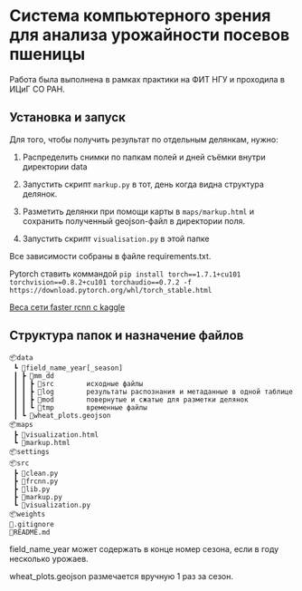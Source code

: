 ﻿# Система компьютерного зрения для анализа урожайности посевов пшеницы

Работа была выполнена в рамках практики на ФИТ НГУ и проходила в ИЦиГ СО РАН.



## Установка и запуск

Для того, чтобы получить результат по отдельным делянкам, нужно:

1. Распределить снимки по папкам полей и дней съёмки внутри директории data

2. Запустить скрипт ```markup.py``` в тот, день когда видна структура делянок.

3. Разметить делянки при помощи карты в ```maps/markup.html``` и сохранить полученный geojson-файл в директории поля.

4. Запустить скрипт ```visualisation.py``` в этой папке

Все зависимости собраны в файле requirements.txt.

Pytorch ставить коммандой ```pip install torch==1.7.1+cu101 torchvision==0.8.2+cu101 torchaudio==0.7.2 -f https://download.pytorch.org/whl/torch_stable.html```



[Веса сети faster rcnn с kaggle](
https://www.kaggle.com/dataset/7d5f1ed9454c848ecb909c109c6fa8e573ea4de299e249c79edc6f47660bf4c5?select=fasterrcnn_resnet50_fpn_best.pth
)





## Структура папок и назначение файлов

```
📦data
 ┗ 📂field_name_year[_season]
 ┃ ┣ 📂mm_dd
 ┃ ┃ ┣ 📂src        исходные файлы
 ┃ ┃ ┣ 📂log        результаты распознания и метаданные в одной таблице
 ┃ ┃ ┣ 📂mod        повернутые и сжатые для разметки делянок
 ┃ ┃ ┗ 📂tmp        временные файлы
 ┃ ┗ 📜wheat_plots.geojson
📦maps
 ┣ 📜visualization.html
 ┗ 📜markup.html
📦settings
📦src
 ┣ 📜clean.py
 ┣ 📜frcnn.py
 ┣ 📜lib.py
 ┣ 📜markup.py
 ┗ 📜visualization.py
📦weights
📜.gitignore
📜README.md
```

field_name_year может содержать в конце номер сезона, если в году несколько урожаев. 

wheat_plots.geojson размечается вручную 1 раз за сезон.



